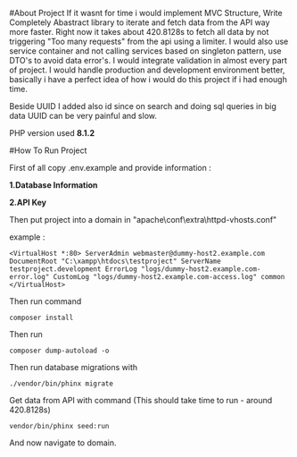 #About Project
If it wasnt for time i would implement MVC Structure, Write Completely Abastract library to iterate and fetch data from the API way more faster.
Right now it takes about 420.8128s to fetch all data by not triggering "Too many requests" from the api using a limiter.
I would also use service container and not calling services based on singleton pattern, use DTO's to avoid data error's.
I would integrate validation in almost every part of project.
I would handle production and development environment better, basically i have a perfect idea of how i would do this project if i had enough time.

Beside UUID I added also id since on search and doing sql queries in big data UUID can be very painful and slow.

PHP version used <b>8.1.2</b>

#How To Run Project

First of all copy .env.example and provide information :

<b>1.Database Information</b>

<b>2.API Key</b>

Then put project into a domain in "apache\conf\extra\httpd-vhosts.conf"

example :

``
<VirtualHost *:80>
ServerAdmin webmaster@dummy-host2.example.com
DocumentRoot "C:\xampp\htdocs\testproject"
ServerName testproject.development
ErrorLog "logs/dummy-host2.example.com-error.log"
CustomLog "logs/dummy-host2.example.com-access.log" common
</VirtualHost>
``

Then run command

``composer install``

Then run

``composer dump-autoload -o``

Then run database migrations with

``./vendor/bin/phinx migrate``

Get data from API with command (This should take time to run - around 420.8128s)

``vendor/bin/phinx seed:run``

And now navigate to domain.

